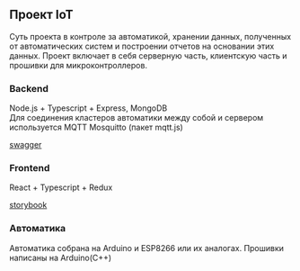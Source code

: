 ## Проект IoT

Суть проекта в контроле за автоматикой, хранении данных, полученных от автоматических систем и построении отчетов на основании этих данных.
Проект включает в себя серверную часть, клиентскую часть и прошивки для микроконтроллеров.

### Backend
Node.js + Typescript + Express, MongoDB<br>
Для соединения кластеров автоматики между собой и сервером используется MQTT Mosquitto (пакет mqtt.js)

[swagger](https://app.swaggerhub.com/apis-docs/MaximDmitriev/iot4fun/1.0.0-oas3)

### Frontend
React + Typescript + Redux

[storybook]()

### Автоматика
Автоматика собрана на Arduino и ESP8266 или их аналогах. Прошивки написаны на Arduino(C++)
